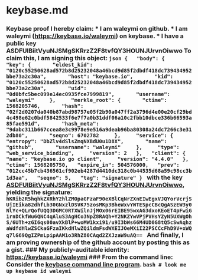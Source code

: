 # keybase.md
### Keybase proof  I hereby claim:    * I am waleymi on github.   * I am waleymi (https://keybase.io/waleymi) on keybase.   * I have a public key ASDFUlBiitVyuNJSMgSKRrzZ2F8tvfQY3HOUNJUrvnOiwwo  To claim this, I am signing this object:  ```json {   "body": {     "key": {       "eldest_kid": "0120c55250628ad572b8d25232048a46bcd9d85f2dbdf418dc739434952bbe73a2c30a",       "host": "keybase.io",       "kid": "0120c55250628ad572b8d25232048a46bcd9d85f2dbdf418dc739434952bbe73a2c30a",       "uid": "0d0bfc5bec099e14ec0935fce7999819",       "username": "waleymi"     },     "merkle_root": {       "ctime": 1568205746,       "hash": "02f2d0207da040b87abd98757e05f2b90a047ff2a3796d4e00e20cf29bd4c498e62c0bdf5842533f6e7f7a0b31ddf06a10c2fbb10dbce336b66593a85fae591d",       "hash_meta": "9dabc311b667ccea8e3c9978e9e516a9deab96ba80308a24dc7266c3e312db80",       "seqno": 6702782     },     "service": {       "entropy": "DbZlv4dSlsZmqNXBdU0u1D8X",       "name": "github",       "username": "waleymi"     },     "type": "web_service_binding",     "version": 2   },   "client": {     "name": "keybase.io go client",     "version": "4.4.0"   },   "ctime": 1568205750,   "expire_in": 504576000,   "prev": "012cc45b7cb436561cf902eb4287d4410dc318c0b44535d68a59c98cc3b1d3aa",   "seqno": 5,   "tag": "signature" } ```  with the key [ASDFUlBiitVyuNJSMgSKRrzZ2F8tvfQY3HOUNJUrvnOiwwo](https://keybase.io/waleymi), yielding the signature:  ``` hKRib2R5hqhkZXRhY2hlZMOpaGFzaF90eXBlCqNrZXnEIwEgxVJQYorVcrjSUjIEika82dhfLb30GNxzlDSVK75zosMKp3BheWxvYWTESpcCBcQgASzEW3y0NlYc+QLrQofUQQ3DGMC0RTXWilnJjMOx06rEIBE95wxAG3dxoKEoET4pFwiG1rnDCkfWu6QNC4qAluS3AgHCo3NpZ8RAQh+Y2NKZYwVPjPVHsYZyN5UXWgOhS/6UTh+zGI6qs00avXkBlP+woMW1kxi91/u9I3bWs66M4UD0G8tQ5cSwAqhzaWdfdHlwZSCkaGFzaIKkdHlwZQildmFsdWXEIJOeMXiI22PSCCcFhD9V+xWQq7lG69QgIZPmLpipAAM1o3RhZ80CAqd2ZXJzaW9uAQ==  ```  And finally, I am proving ownership of the github account by posting this as a gist.  ### My publicly-auditable identity:  https://keybase.io/waleymi  ### From the command line:  Consider the [keybase command line program](https://keybase.io/download).  ```bash # look me up keybase id waleymi ```
